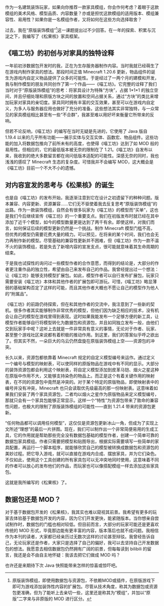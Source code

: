 <!-- markdownlint-disable MD033 MD041 -->
<script setup>
    import FeaturedHead from '/.vitepress/vue/FeaturedHead.vue'
</script>

<FeaturedHead
    title = 原版家具的“终极答案”？——新一代家具框架《松果核》
    authorName = 兰那梛_nano
    avatarUrl = '539486406ecb2233f259f96d4e49e28668144a01.jpg@128w_128h_1c_1s.webp'
    :socialLinks="[
        { name: 'Bilibili', url: 'https://space.bilibili.com/2907002' }
    ]"
    resourceLink = 'https://www.bilibili.com/opus/1044581242377338887'
    cover='covers.png'
/>

作为一名建筑装饰玩家，如果向你推荐一款家具模组，你会作何考虑？着眼于这款模组的美术风格、模型品质、内容数量？亦或是担忧这款模组的适用版本、模组兼容性、易用性？如果你是一名模组作者，又将如何在这些方向选择取舍？

过去，我在“原版装饰模组”[^1]这一课题提出过不少回答。在一年的探索、积累与沉淀之下，我编写了《松果核》家具框架。

## 《喵工坊》的初创与对家具的独特诠释

一年前初涉数据包开发时的我，正在为生存服务器制作内容。当时我就已经萌生了在游戏内制作家具的想法。那段时间正值 Minecraft 1.20.6 更新，物品组件的诞生为游戏内自定义物品提供了众多的可能性。于是经过了一两个月的建模和开发，我与制作模型的朋友共同创作了第一个作品——《喵工坊》。它完整的诠释了我们当时对于“原版装饰模组”的思考：将家具设计为特殊“方块”，占据 1\*1\*1 的独立空间，并且仔细处理和原版方块之间的放置和空间占据关系，通过“方块”的类比来增加玩家对家具的亲切度。家具同时拥有丰富的交互效果，甚至可以在游戏内自定义，为多人与服务器应用也做好了充分的准备。这些想法其实非常独特，与一众常见的家具模组相比甚至有一些“不合群”，我甚至难以用好坏来衡量它所带来的反响。

但若不论反响，《喵工坊》的编写在当时无疑是先进的，它使用了 Java 版自 1.19.4 以来的几乎所有功能——展示实体与交互实体、函数宏、物品组件。这些功能的加入将数据包推向了前所未有的高度，也使得《喵工坊》达到了如 MOD 般的易用性。但相应的，它的最低版本被无奈的限制在了 1.21。《喵工坊》自发布以来，我收到的绝大多数留言都在询问低版本适配的可能性。深感无奈的同时，我也浅浅的感叹了 Minecraft 生态的复杂度。可惜我并不会编写 MOD，这大概会是《喵工坊》目前一个不大不小的遗憾。

## 对内容宣发的思考与《松果核》的诞生

也是自《喵工坊》的发布开始，我逐渐注意到它在设计之初遗留下的种种问题。版本兼容、内容更新、资源兼容……它们无不驱使着我去反复思考“原版装饰模组”的出路。作为一款装饰模组，自然会有很多玩家为《喵工坊》的模型而“买单”，这也是我们今后继续宣传《喵工坊》的一个重要支点。我们在初版发布时就已经在其中添加了近千个模型，如今的模型数量更是达到了两千有余。即使这样，对我们而言，如何保证后续的模型更新仍然是一个挑战。制作 Minecraft 模型门槛不高，但优秀的模型仍需要花费大量的精力。可以预见，在将来的某个时间，我们也会无力再制作新的模型。尽管基础的兼容性更新并不困难，但《喵工坊》作为一款不温不火的装饰模组，若是失去了新增内容的宣发支点，很可能就意味着其生命周期的结束。

于是我也试探性的询问过一些模型作者的合作意愿，而得到的结论是，大部分的作者更注重作品的独立性，希望由自己来发布自己的作品。我曾经提出过一个想法：让《喵工坊》能够支持模型扩展包。如此，模型作者可以自行发布扩展包，玩家只需要安装《喵工坊》本体和其他作者的扩展包即可游玩。可惜，《喵工坊》略显薄弱的基础架构否定了这样的可能，而且其他作者大概也不愿让自己的模型作为他人的“附属品”。

《喵工坊》的前路仍待探索，但在和其他作者的交流中，我注意到了一些新的契机。很多作者其实能够制作非常优秀的模型，但他们因为缺乏相应的技术，没有机会让自己的模型在游戏里得到表现。这时如果我能发布一个足够方便的新工具，让模型作者能够自行将模型转化为数据包和资源包，并且如同独立发布一般，由他们交到玩家手中呢？这听上去就是一件非常具有意义的事情，无论对于作者、玩家、甚至整个游戏社区来说都有着积极的推动作用。到这里，我们的答案似乎呼之欲出了。但其实不然，一朵巨大的乌云仍然盘旋在原版装饰模组上空——资源包的冲突。

长久以来，资源包都依靠着 Minecraft 规定的自定义模型编号来运作。通过定义一个编号与模型的映射表，可以使同样的原版物品在游戏中有不同的显示。大部分的装饰资源包都会利用这个映射表，将自定义模型添加到皮革马铠、烟火之星这种在原版中作用不大，又能够支持染色的物品上。而正是这个有着关键作用的映射表，在不同的资源包中竟然是冲突的。对于某个特定的原版物品，即使映射表中的编号并没有冲突，Minecraft 也只会读取优先级最高的那一份映射表。这意味着如果我们安装了两个家具资源包，二者均以烟火之星作为原版物品来定义模型编号，那就只会有一个家具包能够正常显示。这样一个“特性”为资源包带来了致命的兼容性问题，也极大的限制了原版装饰模组的可能性——直到 1.21.4 带来的资源包更新。

“任何物品都可以调用任何模型”，这仅仅是资源包更新冰山一角，但成为了实现上文所述“理想”的最后一片拼图。现在，我们可以制作出一个非常简便易用的生成工具，它的作用就是帮助那些完全没有数据包基础的模型作者，创建一个简单可靠的数据包家具模组。作者只需要把模型和贴图导出，根据实际需要填写一些简单的家具配置，再运行一个脚本程序，就能够欣赏自己的模型被转换成数据包和资源包的美妙过程。把它导入游戏，就可以直接在游戏内合成、摆放家具，并为它们染色。不仅如此，使用这个工具创建的所有家具包可以无冲突地同时使用，这意味着不同的作者可以放心的发布他们的作品，而玩家也可以像搭配模组一样去添加这些家具包。

这就是我所编写的《松果核》了。

## 数据包还是 MOD？

对于基于数据包开发的《松果核》，我其实也难以窥视其前景。我希望有更多的玩家去体验基于数据包开发的内容，因为它们开发更快，能紧随版本。当你想亲自尝试制作时，数据包的门槛也相对较低。但目前而言，大部分的玩家可能还是更喜欢传统的 MOD 形式，毕竟那边能有更丰富的内容，版本落后也就不成问题。我相信作为本刊的读者，大家都已经亲历过无数次这样的讨论甚至辩驳。我曾经告诉自己，无论玩家还是作者，大家只是选择了自己的偏好，我可以去坚持自己开发数据包的想法。我愿意去相信数据包仍然拥有广阔的前景，但每每读到 bilibili 的留言，我还是会不由自主地怀疑：我该去把它们做成 MOD 吗？

也许还是来期待下次 Java 快照能带来怎样的惊喜或惊吓吧。

[^1]: 原版装饰模组，即使用数据包与资源包，不依赖MOD或插件，在原版游戏下即可为游戏添加装饰性内容的扩展包。尽管从技术角度，称其为数据包或资源包更准确，但为了能听上去亲切一些，这里还是称其为“模组”，并加以“原版”二字来与非原版的 MOD 进行区分。
